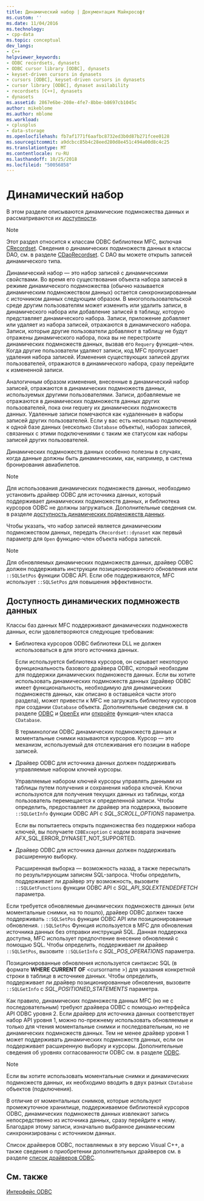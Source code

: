 ```yaml
---
title: Динамический набор | Документация Майкрософт
ms.custom: ''
ms.date: 11/04/2016
ms.technology:
- cpp-data
ms.topic: conceptual
dev_langs:
- C++
helpviewer_keywords:
- ODBC recordsets, dynasets
- ODBC cursor library [ODBC], dynasets
- keyset-driven cursors in dynasets
- cursors [ODBC], keyset-driven cursors in dynasets
- cursor library [ODBC], dynaset availability
- recordsets [C++], dynasets
- dynasets
ms.assetid: 2867e6be-208e-4fe7-8bbe-b8697cb1045c
author: mikeblome
ms.author: mblome
ms.workload:
- cplusplus
- data-storage
ms.openlocfilehash: fb7af1771f6aafbc8732ed3b0d87b271fcee0128
ms.sourcegitcommit: a9dcbcc85b4c28eed280d8e451c494a00d8c4c25
ms.translationtype: MT
ms.contentlocale: ru-RU
ms.lasthandoff: 10/25/2018
ms.locfileid: "50056858"
---
```

# <a name="dynaset"></a>Динамический набор

В этом разделе описываются динамические подмножества данных и рассматриваются их [доступности](#_core_availability_of_dynasets).

> [!NOTE]
>  Этот раздел относится к классам ODBC библиотеки MFC, включая [CRecordset](../../mfc/reference/crecordset-class.md). Сведения о динамических подмножеств данных в классы DAO, см. в разделе [CDaoRecordset](../../mfc/reference/cdaorecordset-class.md). С DAO вы можете открыть записей динамического типа.

Динамический набор — это набор записей с динамическими свойствами. Во время его существования объекта набора записей в режиме динамического подмножества (обычно называется динамическим подмножеством данных) остается синхронизированным с источником данных следующим образом. В многопользовательской среде другим пользователям может изменить или удалить записи, в динамического набора или добавление записей в таблицу, которую представляет динамического набора. Записи, приложение добавляет или удаляет из набора записей, отражаются в динамического набора. Записи, которые другие пользователи добавляют в таблицу не будут отражены динамического набора, пока вы не перестроите динамических подмножеств данных, вызвав его `Requery` функция-член. Когда другие пользователи удаляют записи, код MFC пропускает удаления набора записей. Изменения существующих записей других пользователей, отражаются в динамического набора, сразу перейдите к измененной записи.

Аналогичным образом изменения, внесенные в динамический набор записей, отражаются в динамических подмножеств данных, используемых другими пользователями. Записи, добавляемые не отражаются в динамических подмножеств данных других пользователей, пока они requery их динамических подмножеств данных. Удаленные записи помечаются как «удаленные» в наборы записей других пользователей. Если у вас есть несколько подключений к одной базе данных (несколько `CDatabase` объекты), наборах записей, связанных с этими подключениями с таким же статусом как наборы записей других пользователей.

Динамических подмножеств данных особенно полезны в случаях, когда данные должны быть динамическими, как, например, в система бронирования авиабилетов.

> [!NOTE]
> Для использования динамических подмножеств данных, необходимо установить драйвер ODBC для источника данных, который поддерживает динамических подмножеств данных, и библиотека курсоров ODBC не должны загружаться. Дополнительные сведения см. в разделе [доступность динамических подмножеств данных](#_core_availability_of_dynasets).

Чтобы указать, что набор записей является динамическим подмножеством данных, передать `CRecordset::dynaset` как первый параметр для `Open` функцию-член объекта набора записей.

> [!NOTE]
> Для обновляемых динамических подмножеств данных, драйвер ODBC должен поддерживать инструкции позиционированного обновления или `::SQLSetPos` функции ODBC API. Если обе поддерживаются, MFC использует `::SQLSetPos` для повышения эффективности.

##  <a name="_core_availability_of_dynasets"></a> Доступность динамических подмножеств данных

Классы баз данных MFC поддерживают динамических подмножеств данных, если удовлетворяются следующие требования:

- Библиотека курсоров ODBC библиотеки DLL не должен использоваться в для этого источника данных.

   Если используется библиотека курсоров, он скрывает некоторую функциональность базового драйвера ODBC, который необходим для поддержки динамических подмножеств данных. Если вы хотите использовать динамических подмножеств данных (драйвер ODBC имеет функциональность, необходимую для динамических подмножеств данных, как описано в оставшейся части этого раздела), может привести к MFC не загружать библиотеку курсоров при создании `CDatabase` объекта. Дополнительные сведения см. в разделе [ODBC](../../data/odbc/odbc-basics.md) и [OpenEx](../../mfc/reference/cdatabase-class.md#openex) или [откройте](../../mfc/reference/cdatabase-class.md#open) функция-член класса `CDatabase`.

   В терминологии ODBC динамических подмножеств данных и моментальные снимки называются курсоров. Курсор — это механизм, используемый для отслеживания его позиции в наборе записей.

- Драйвер ODBC для источника данных должен поддерживать управляемые набором ключей курсоры.

   Управляемые набором ключей курсоры управлять данными из таблицы путем получения и сохранения набора ключей. Ключи используются для получения текущих данных из таблицы, когда пользователь перемещается к определенной записи. Чтобы определить, предоставляет ли драйвер эта поддержка, вызовите `::SQLGetInfo` функции ODBC API с *SQL_SCROLL_OPTIONS* параметра.

   Если вы попытаетесь открыть подмножества без поддержки набора ключей, вы получаете `CDBException` с кодом возврата значение AFX_SQL_ERROR_DYNASET_NOT_SUPPORTED.

- Драйвер ODBC для источника данных должен поддерживать расширенную выборку.

   Расширенная выборка — возможность назад, а также пересылать по результирующим записям SQL-запроса. Чтобы определить, поддерживает ли драйвер эту возможность, вызовите `::SQLGetFunctions` функции ODBC API с *SQL_API_SQLEXTENDEDFETCH* параметра.

Если требуется обновляемые динамических подмножеств данных (или моментальные снимки, на то пошло), драйвер ODBC должен также поддерживать `::SQLSetPos` функции ODBC API или позиционированные обновления. `::SQLSetPos` Функция используется в MFC для обновления источника данных без отправки инструкций SQL. Данная поддержка доступна, MFC использует предпочтение внесение обновлений с помощью SQL. Чтобы определить, поддерживает ли драйвер `::SQLSetPos`, вызовите `::SQLGetInfo` с *SQL_POS_OPERATIONS* параметра.

Позиционированные обновления используется синтаксис SQL (в формате **WHERE CURRENT OF** \<cursorname >) для указания конкретной строки в таблице в источнике данных. Чтобы определить, поддерживает ли драйвер позиционированные обновления, вызовите `::SQLGetInfo` с *SQL_POSITIONED_STATEMENTS* параметра.

Как правило, динамических подмножеств данных MFC (но не с последовательным) требуют драйвера ODBC с помощью интерфейса API ODBC уровня 2. Если драйвер для источника данных соответствует набор API уровня 1, можно по-прежнему использовать обновляемые и только для чтения моментальные снимки и последовательным, но не динамических подмножеств данных. Тем не менее драйвер уровня 1 может поддерживать динамических подмножеств данных, если он поддерживает расширенную выборку и курсоры. Дополнительные сведения об уровнях согласованности ODBC см. в разделе [ODBC](../../data/odbc/odbc-basics.md).

> [!NOTE]
> Если вы хотите использовать моментальные снимки и динамических подмножеств данных, их необходимо вводить в двух разных `CDatabase` объектов (подключения).

В отличие от моментальных снимков, которые используют промежуточное хранилище, поддерживаемое библиотекой курсоров ODBC, динамических подмножеств данных извлекают запись непосредственно из источника данных, сразу перейдите к нему. Благодаря этому записи, изначально выбранное динамическим синхронизированы с источником данных.

Список драйверов ODBC, поставляемых в эту версию Visual C++, а также сведения о приобретении дополнительных драйверов см. в разделе [список драйверов ODBC](../../data/odbc/odbc-driver-list.md).

## <a name="see-also"></a>См. также

[Интерфейс ODBC](../../data/odbc/open-database-connectivity-odbc.md)